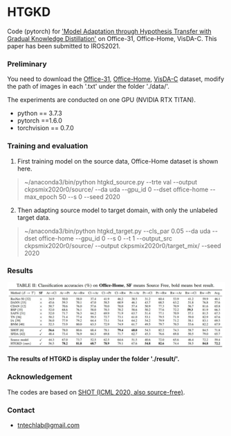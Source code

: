 # HTGKD

Code (pytorch) for ['Model Adaptation through Hypothesis Transfer with Gradual Knowledge Distillation']() on Office-31, Office-Home, VisDA-C. This paper has been submitted to IROS2021.

### Preliminary

You need to download the [Office-31](https://drive.google.com/file/d/0B4IapRTv9pJ1WGZVd1VDMmhwdlE/view), [Office-Home](https://drive.google.com/file/d/0B81rNlvomiwed0V1YUxQdC1uOTg/view), [VisDA-C](https://github.com/VisionLearningGroup/taskcv-2017-public/tree/master/classification) dataset,  modify the path of images in each '.txt' under the folder './data/'.

The experiments are conducted on one GPU (NVIDIA RTX TITAN).

- python == 3.7.3
- pytorch ==1.6.0
- torchvision == 0.7.0


### Training and evaluation

1. First training model on the source data,  Office-Home dataset is shown here.

> ~/anaconda3/bin/python htgkd_source.py --trte val --output ckpsmix2020r0/source/ --da uda --gpu_id 0 --dset office-home --max_epoch 50 --s 0 --seed 2020

2. Then adapting source model to target domain, with only the unlabeled target data.

> ~/anaconda3/bin/python htgkd_target.py --cls_par 0.05 --da uda --dset office-home --gpu_id 0 --s 0 --t 1 --output_src ckpsmix2020r0/source/ --output ckpsmix2020r0/target_mix/ --seed 2020


### Results

![](./result/accuracy/result_office-home.jpg)

**The results of HTGKD is display under the folder './result/'.**

### Acknowledgement

The codes are based on [SHOT (ICML 2020, also source-free)](https://github.com/tim-learn/SHOT).

### Contact

- [tntechlab@gmail.com](tntechlab@gmail.com)



